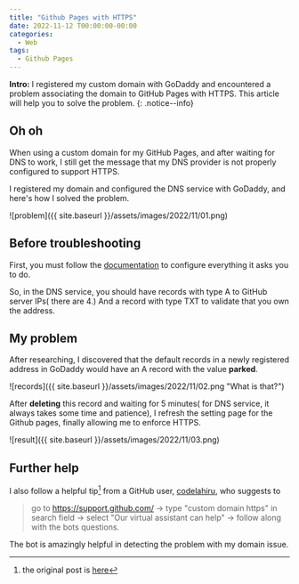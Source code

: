 ```yaml
---
title: "Github Pages with HTTPS"
date: 2022-11-12 T00:00:00-00:00
categories:
  - Web
tags:
  - Github Pages
---
```


**Intro:** I registered my custom domain with GoDaddy and encountered a problem associating the domain to GitHub Pages with HTTPS. This article will help you to solve the problem.
{: .notice--info}

## Oh oh

When using a custom domain for my GitHub Pages, and after waiting for DNS to work, I still get the message that my DNS provider is not properly configured to support HTTPS.

I registered my domain and configured the DNS service with GoDaddy, and here's how I solved the problem.

![problem]({{ site.baseurl }}/assets/images/2022/11/01.png)

## Before troubleshooting
First, you must follow the [documentation](https://docs.github.com/en/pages/configuring-a-custom-domain-for-your-github-pages-site/about-custom-domains-and-github-pages) to configure everything it asks you to do.

So, in the DNS service, you should have records with type A to GitHub server IPs( there are 4.) And a record with type TXT to validate that you own the address.

## My problem
After researching, I discovered that the default records in a newly registered address in GoDaddy would have an A record with the value **parked**. 

![records]({{ site.baseurl }}/assets/images/2022/11/02.png "What is that?")

After **deleting** this record and waiting for 5 minutes( for DNS service, it always takes some time and patience), I refresh the setting page for the Github pages, finally allowing me to enforce HTTPS.

![result]({{ site.baseurl }}/assets/images/2022/11/03.png)

## Further help
I also follow a helpful tip[^1] from a GitHub user, [codelahiru](https://github.com/codelahiru), who suggests to
> go to https://support.github.com/ -> type "custom domain https" in search field -> select "Our virtual assistant can help" -> follow along with the bots questions.

The bot is amazingly helpful in detecting the problem with my domain issue.

[^1]: the original post is [here](https://github.com/orgs/community/discussions/23049)










